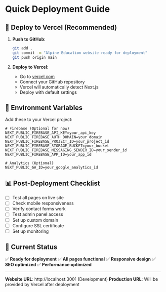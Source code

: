 # Quick Deployment Guide

## 🚀 **Deploy to Vercel (Recommended)**

1. **Push to GitHub**:
   ```bash
   git add .
   git commit -m "Alpine Education website ready for deployment"
   git push origin main
   ```

2. **Deploy to Vercel**:
   - Go to [vercel.com](https://vercel.com)
   - Connect your GitHub repository
   - Vercel will automatically detect Next.js
   - Deploy with default settings

## 🔧 **Environment Variables**

Add these to your Vercel project:

```env
# Firebase (Optional for now)
NEXT_PUBLIC_FIREBASE_API_KEY=your_api_key
NEXT_PUBLIC_FIREBASE_AUTH_DOMAIN=your_domain
NEXT_PUBLIC_FIREBASE_PROJECT_ID=your_project_id
NEXT_PUBLIC_FIREBASE_STORAGE_BUCKET=your_bucket
NEXT_PUBLIC_FIREBASE_MESSAGING_SENDER_ID=your_sender_id
NEXT_PUBLIC_FIREBASE_APP_ID=your_app_id

# Analytics (Optional)
NEXT_PUBLIC_GA_ID=your_google_analytics_id
```

## 📊 **Post-Deployment Checklist**

- [ ] Test all pages on live site
- [ ] Check mobile responsiveness
- [ ] Verify contact forms work
- [ ] Test admin panel access
- [ ] Set up custom domain
- [ ] Configure SSL certificate
- [ ] Set up monitoring

## 🎯 **Current Status**

✅ **Ready for deployment**
✅ **All pages functional**
✅ **Responsive design**
✅ **SEO optimized**
✅ **Performance optimized**

---

**Website URL**: http://localhost:3001 (Development)
**Production URL**: Will be provided by Vercel after deployment 